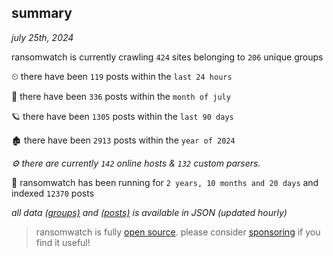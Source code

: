 
## summary
_july 25th, 2024_

ransomwatch is currently crawling `424` sites belonging to `206` unique groups

⏲ there have been `119` posts within the `last 24 hours`

🦈 there have been `336` posts within the `month of july`

🪐 there have been `1305` posts within the `last 90 days`

🏚 there have been `2913` posts within the `year of 2024`

_⚙️ there are currently `142` online hosts & `132` custom parsers._

🦕 ransomwatch has been running for `2 years, 10 months and 20 days` and indexed `12370` posts

_all data  [(groups)](http://ransomwhat.telemetry.ltd/groups) and [(posts)](http://ransomwhat.telemetry.ltd/posts) is available in JSON (updated hourly)_

> ransomwatch is fully [open source](https://github.com/joshhighet/ransomwatch#ransomwatch--). please consider [sponsoring](https://github.com/sponsors/joshhighet) if you find it useful!
